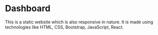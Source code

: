 # Dashboard
This is a static website which is also responsive in nature. It is made using technologies like HTML, CSS, Bootstrap, JavaScript, React.     
